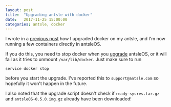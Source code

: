 ```yaml
---
layout: post
title:  "Upgrading antsle with docker"
date:   2017-11-25 15:00:00
categories: antsle, docker
---
```

I wrote in a [previous post](http://blog.englund.nu/antsle,/docker/2017/09/09/upgrading-docker-on-antsle.html) how I upgraded docker on my antsle, and I'm now running a few containers directly in antsleOS.

If you do this, you need to stop docker when you [upgrade](https://antsle.com/company/release-announcements/antsleos-0-5-0/) antsleOS, or it will fail as it tries to unmount `/var/lib/docker`. Just make sure to run

    service docker stop

before you start the upgrade. I've reported this to `support@antsle.com` so hopefully it won't happen in the future.

I also noted that the upgrade script doesn't check if `ready-sysres.tar.gz` and `antsleOS-0.5.0.img.gz` already have been downloaded!
